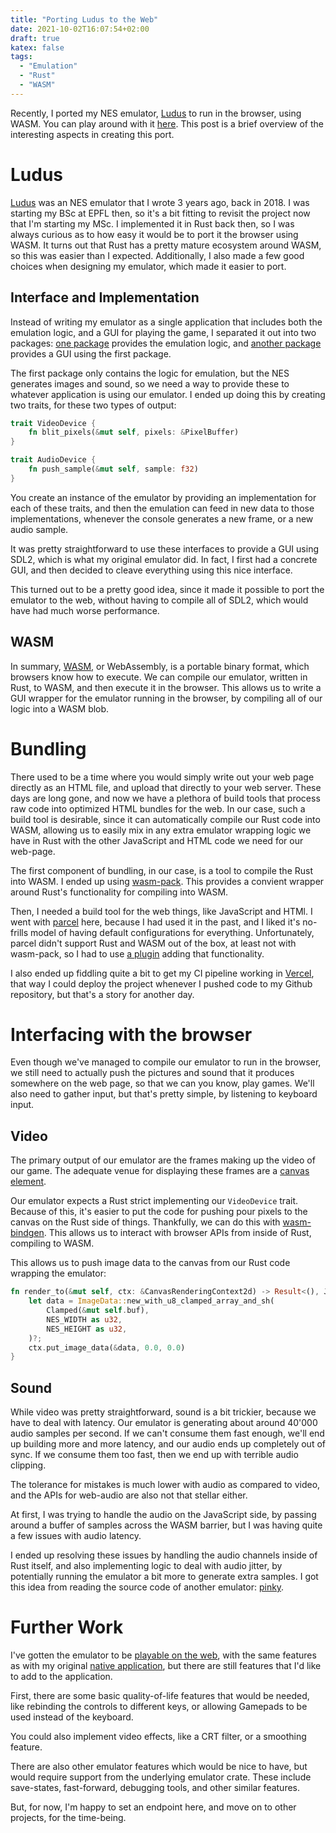 ```yaml
---
title: "Porting Ludus to the Web"
date: 2021-10-02T16:07:54+02:00
draft: true
katex: false
tags:
  - "Emulation"
  - "Rust"
  - "WASM"
---
```


Recently, I ported my NES emulator, [Ludus](https://github.com/cronokirby/ludus) to
run in the browser, using WASM. You can play around with it [here](https://ludus-web.cronokirby.com).
This post is a brief overview of the interesting aspects in creating this port.

# Ludus

[Ludus](https://github.com/cronokirby/ludus) was an NES emulator that I wrote 3 years ago, back in
2018. I was starting my BSc at EPFL then, so it's a bit fitting to revisit the project now that
I'm starting my MSc. I implemented it in Rust back then, so I was always curious as to how easy
it would be to port it the browser using WASM. It turns out that Rust has a pretty mature ecosystem
around WASM, so this was easier than I expected. Additionally, I also made a few good choices
when designing my emulator, which made it easier to port.

## Interface and Implementation

Instead of writing my emulator as a single application that includes both the emulation
logic, and a GUI for playing the game, I separated it out into two packages:
[one package](https://github.com/cronokirby/ludus) provides the emulation logic, and
[another package](https://github.com/cronokirby/ludus-emu) provides a GUI using the first package.

The first package only contains the logic for emulation, but the NES generates images and sound,
so we need a way to provide these to whatever application is using our emulator.
I ended up doing this by creating two traits, for these two types of output:

```rust
trait VideoDevice {
    fn blit_pixels(&mut self, pixels: &PixelBuffer)
}

trait AudioDevice {
    fn push_sample(&mut self, sample: f32)
}
```

You create an instance of the emulator by providing an implementation for each of these traits,
and then the emulation can feed in new data to those implementations, whenever
the console generates a new frame, or a new audio sample.

It was pretty straightforward to use these interfaces to provide
a GUI using SDL2, which is what my original emulator did. In fact,
I first had a concrete GUI, and then decided to cleave everything
using this nice interface.

This turned out to be a pretty good idea, since it made it possible
to port the emulator to the web, without having to compile all of SDL2,
which would have had much worse performance.

## WASM

In summary, [WASM](https://webassembly.org/), or WebAssembly, is a portable
binary format, which browsers know how to execute. We can compile
our emulator, written in Rust, to WASM, and then execute it in the browser.
This allows us to write a GUI wrapper for the emulator running in the browser,
by compiling all of our logic into a WASM blob.

# Bundling

There used to be a time where you would simply write out your web page
directly as an HTML file, and upload that directly to your web server.
These days are long gone, and now we have a plethora of build tools that
process raw code into optimized HTML bundles for the web. In our case,
such a build tool is desirable, since it can automatically compile
our Rust code into WASM, allowing us to easily mix in any extra emulator
wrapping logic we have in Rust with the other JavaScript and HTML
code we need for our web-page.

The first component of bundling, in our case, is a tool to compile
the Rust into WASM. I ended up using
[wasm-pack](https://github.com/rustwasm/wasm-pack). This provides
a convient wrapper around Rust's functionality for compiling into WASM.

Then, I needed a build tool for the web things, like
JavaScript and HTMl. I went with [parcel](https://parceljs.org/)
here, because I had used it in the past, and I liked it's no-frills
model of having default configurations for everything.
Unfortunately, parcel didn't support Rust and WASM out of the box,
at least not with wasm-pack, so I had to use [a plugin](https://github.com/wasm-tool/parcel-plugin-wasm.rs)
adding that functionality.

I also ended up fiddling quite a bit to get my CI pipeline working
in [Vercel](https://vercel.com/), that way I could deploy the project
whenever I pushed code to my Github repository, but that's a story
for another day.

# Interfacing with the browser

Even though we've managed to compile our emulator to run in
the browser, we still need to actually push the pictures and sound
that it produces somewhere on the web page, so that we can you know,
play games. We'll also need to gather input, but that's pretty simple,
by listening to keyboard input.

## Video

The primary output of our emulator are the frames making up the video
of our game. The adequate venue for displaying these frames are a
[canvas element](https://developer.mozilla.org/en-US/docs/Web/API/Canvas_API). 

Our emulator expects a Rust strict implementing our `VideoDevice` trait.
Because of this, it's easier to put the code for pushing pour pixels
to the canvas on the Rust side of things. Thankfully,
we can do this with [wasm-bindgen](https://github.com/rustwasm/wasm-bindgen).
This allows us to interact with browser APIs from inside of Rust,
compiling to WASM.

This allows us to push image data to the canvas from our Rust code
wrapping the emulator:

```rust
fn render_to(&mut self, ctx: &CanvasRenderingContext2d) -> Result<(), JsValue> {
    let data = ImageData::new_with_u8_clamped_array_and_sh(
        Clamped(&mut self.buf),
        NES_WIDTH as u32,
        NES_HEIGHT as u32,
    )?;
    ctx.put_image_data(&data, 0.0, 0.0)
}
```

## Sound

While video was pretty straightforward, sound is a bit trickier, because
we have to deal with latency. Our emulator is generating about
around 40'000 audio samples per second. If we can't consume them fast
enough, we'll end up building more and more latency,
and our audio ends up completely out of sync. If we consume them too fast,
then we end up with terrible audio clipping.

The tolerance for mistakes is much lower with audio as compared to video,
and the APIs for web-audio are also not that stellar either.

At first, I was trying to handle the audio on the JavaScript side,
by passing around a buffer of samples across the WASM barrier, but
I was having quite a few issues with audio latency.

I ended up resolving these issues by handling the audio channels
inside of Rust itself, and also implementing logic to deal with audio
jitter, by potentially running the emulator a bit more to generate
extra samples. I got this idea from reading
the source code of another emulator: [pinky](https://github.com/koute/pinky/).

# Further Work

I've gotten the emulator to be [playable on the web](https://ludus-web.cronokirby.com),
with the same features as with my
original [native application](https://github.com/cronokirby/ludus-emu),
but there are still features that I'd like to add to the application.

First, there are some basic quality-of-life features that would be needed,
like rebinding the controls to different keys, or allowing
Gamepads to be used instead of the keyboard.

You could also implement video effects, like a CRT filter,
or a smoothing feature.

There are also other emulator features which would be nice to have,
but would require support from the underlying emulator crate.
These include save-states, fast-forward, debugging tools,
and other similar features. 

But, for now, I'm happy to set an endpoint here, and move on
to other projects, for the time-being.
